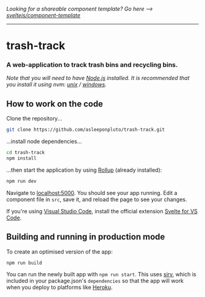 *Looking for a shareable component template? Go here --> [sveltejs/component-template](https://github.com/sveltejs/component-template)*

---

# trash-track

### A web-application to track trash bins and recycling bins.

*Note that you will need to have [Node.js](https://nodejs.org) installed. It is recommended that you install it using nvm: [unix](https://github.com/nvm-sh/nvm#installing-and-updating) / [windows](https://github.com/coreybutler/nvm-windows).*


## How to work on the code

Clone the repository...

```bash
git clone https://github.com/asleeponpluto/trash-track.git
```

...install node dependencies...

```bash
cd trash-track 
npm install
```

...then start the application by using [Rollup](https://rollupjs.org) (already installed):

```bash
npm run dev
```

Navigate to [localhost:5000](http://localhost:5000). You should see your app running. Edit a component file in `src`, save it, and reload the page to see your changes.

If you're using [Visual Studio Code](https://code.visualstudio.com/), install the official extension [Svelte for VS Code](https://marketplace.visualstudio.com/items?itemName=svelte.svelte-vscode).

## Building and running in production mode

To create an optimised version of the app:

```bash
npm run build
```

You can run the newly built app with `npm run start`. This uses [sirv](https://github.com/lukeed/sirv), which is included in your package.json's `dependencies` so that the app will work when you deploy to platforms like [Heroku](https://heroku.com).
